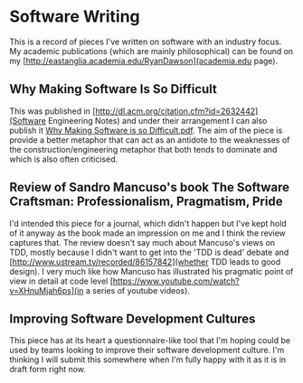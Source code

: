 # Software Writing

This is a record of pieces I've written on software with an industry focus. My academic publications (which are mainly philosophical) can be found on my [http://eastanglia.academia.edu/RyanDawson](academia.edu page).

## Why Making Software Is So Difficult

This was published in [http://dl.acm.org/citation.cfm?id=2632442](Software Engineering Notes) and under their arrangement I can also publish it [Why Making Software is so Difficult.pdf](here). The aim of the piece is provide a better metaphor that can act as an antidote to the weaknesses of the construction/engineering metaphor that both tends to dominate and which is also often criticised.

## Review of Sandro Mancuso's book The Software Craftsman: Professionalism, Pragmatism, Pride

I'd intended this piece for a journal, which didn't happen but I've kept hold of it anyway as the book made an impression on me and I think the review captures that. The review doesn't say much about Mancuso's views on TDD, mostly because I didn't want to get into the 'TDD is dead' debate and [http://www.ustream.tv/recorded/86157842](whether TDD leads to good design). I very much like how Mancuso has illustrated his pragmatic point of view in detail at code level [https://www.youtube.com/watch?v=XHnuMjah6ps](in a series of youtube videos).

## Improving Software Development Cultures

This piece has at its heart a questionnaire-like tool that I'm hoping could be used by teams looking to improve their software development culture. I'm thinking I will submit this somewhere when I'm fully happy with it as it is in draft form right now.